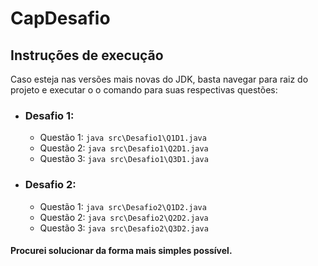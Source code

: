 # CapDesafio
## Instruções de execução
Caso esteja nas versões mais novas do JDK, basta navegar para raiz do projeto e executar o o comando para suas respectivas questões:
- ### Desafio 1:
    - Questão 1: `java src\Desafio1\Q1D1.java`
    - Questão 2: `java src\Desafio1\Q2D1.java`
    - Questão 3: `java src\Desafio1\Q3D1.java`
- ### Desafio 2:
    - Questão 1: `java src\Desafio2\Q1D2.java`
    - Questão 2: `java src\Desafio2\Q2D2.java`
    - Questão 3: `java src\Desafio2\Q3D2.java`
    
#### Procurei solucionar da forma mais simples possível.


